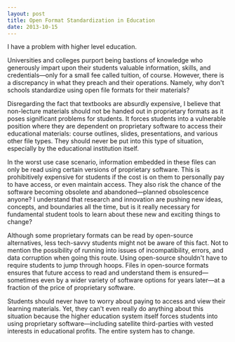 ```yaml
---
layout: post
title: Open Format Standardization in Education
date: 2013-10-15
---
```


I have a problem with higher level education.

Universities and colleges purport being bastions of knowledge who generously impart upon their students valuable information, skills, and credentials—only for a small fee called tuition, of course. However, there is a discrepancy in what they preach and their operations. Namely, why don't schools standardize using open file formats for their materials?

Disregarding the fact that textbooks are absurdly expensive, I believe that non-lecture materials should not be handed out in proprietary formats as it poses significant problems for students. It forces students into a vulnerable position where they are dependent on proprietary software to access their educational materials: course outlines, slides, presentations, and various other file types. They should never be put into this type of situation, especially by the educational institution itself.

In the worst use case scenario, information embedded in these files can only be read using certain versions of proprietary software. This is prohibitively expensive for students if the cost is on them to personally pay to have access, or even maintain access. They also risk the chance of the software becoming obsolete and abandoned—planned obsolescence anyone? I understand that research and innovation are pushing new ideas, concepts, and boundaries all the time, but is it really necessary for fundamental student tools to learn about these new and exciting things to change?

Although some proprietary formats can be read by open-source alternatives, less tech-savvy students might not be aware of this fact. Not to mention the possibility of running into issues of incompatibility, errors, and data corruption when going this route. Using open-source shouldn't have to require students to jump through hoops. Files in open-source formats ensures that future access to read and understand them is ensured—sometimes even by a wider variety of software options for years later—at a fraction of the price of proprietary software.

Students should never have to worry about paying to access and view their learning materials. Yet, they can't even really do anything about this situation because the higher education system itself forces students into using proprietary software—including satellite third-parties with vested interests in educational profits. The entire system has to change.
